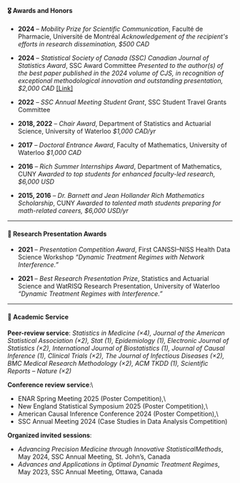 #### 🎖️ Awards and Honors

-   **2024** – *Mobility Prize for Scientific Communication*, Faculté de Pharmacie, Université de Montréal *Acknowledgement of the recipient's efforts in research dissemination, \$500 CAD*

-   **2024** – *Statistical Society of Canada (SSC) Canadian Journal of Statistics Award*, SSC Award Committee *Presented to the author(s) of the best paper published in the 2024 volume of CJS, in recognition of exceptional methodological innovation and outstanding presentation, \$2,000 CAD* [[Link]](https://ssc.ca/en/awards/2024/cong-jiang-michael-wallace-and-mary-thompson-canadian-journal-statistics-award-2024)

-   **2022** – *SSC Annual Meeting Student Grant*, SSC Student Travel Grants Committee

-   **2018, 2022** – *Chair Award*, Department of Statistics and Actuarial Science, University of Waterloo *\$1,000 CAD/yr*

-   **2017** – *Doctoral Entrance Award*, Faculty of Mathematics, University of Waterloo *\$1,000 CAD*

-   **2016** – *Rich Summer Internships Award*, Department of Mathematics, CUNY *Awarded to top students for enhanced faculty-led research, \$6,000 USD*

-   **2015, 2016** – *Dr. Barnett and Jean Hollander Rich Mathematics Scholarship*, CUNY *Awarded to talented math students preparing for math-related careers, \$6,000 USD/yr*

------------------------------------------------------------------------

#### 🏅 Research Presentation Awards

-   **2021** – *Presentation Competition Award*, First CANSSI–NISS Health Data Science Workshop *“Dynamic Treatment Regimes with Network Interference.”*

-   **2021** – *Best Research Presentation Prize*, Statistics and Actuarial Science and WatRISQ Research Presentation, University of Waterloo *“Dynamic Treatment Regimes with Interference.”*

------------------------------------------------------------------------

#### 📑 Academic Service

**Peer-review service**: *Statistics in Medicine (×4), Journal of the American Statistical Association (×2), Stat (1), Epidemiology (1), Electronic Journal of Statistics (×2), International Journal of Biostatistics (1), Journal of Causal Inference (1), Clinical Trials (×2), The Journal of Infectious Diseases (×2), BMC Medical Research Methodology (×2), ACM TKDD (1), Scientific Reports – Nature (×2)*

**Conference review service**:\
- ENAR Spring Meeting 2025 (Poster Competition),\
- New England Statistical Symposium 2025 (Poster Competition),\
- American Causal Inference Conference 2024 (Poster Competition),\
- SSC Annual Meeting 2024 (Case Studies in Data Analysis Competition)

**Organized invited sessions**:

-   *Advancing Precision Medicine through Innovative StatisticalMethods*, May 2024, SSC Annual Meeting, St. John’s, Canada
-   *Advances and Applications in Optimal Dynamic Treatment Regimes*, May 2023, SSC Annual Meeting, Ottawa, Canada
